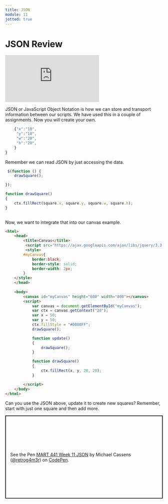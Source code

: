 ```yaml
---
title: JSON
module: 11
jotted: true
---
```


# JSON Review

<div class="embed-responsive embed-responsive-16by9"><iframe class="embed-responsive-item" src="https://www.youtube.com/embed/j4CdgdemCWY" frameborder="0" allowfullscreen></iframe></div>

JSON or JavaScript Object Notation is how we can store and transport information between our scripts.  We have used this in a couple of assignments. Now you will create your own.

```js
    {"x":"10",
     "y":"10",
     "w":"20",
     "h":"20",
    }  
}
```

Remember we can read JSON by just accessing the data.

```js
 $(function () {
    drawSquare();

});

function drawSquare()
{
    ctx.fillRect(square.x, square.y, square.w, square.h);
}
       
```

Now, we want to integrate that into our canvas example.

```html
<html>
    <head>
        <title>Canvas</title>
         <script src="https://ajax.googleapis.com/ajax/libs/jquery/3.3.1/jquery.min.js"></script>
         <style>
        #myCanvas{
            border:black;
            border-style: solid;
            border-width: 2px; 
        }
    </style>
    </head>
   
    <body>
        <canvas id="myCanvas" height="600" width="800"></canvas>
        <script>
            var canvas = document.getElementById("myCanvas");
            var ctx = canvas.getContext("2d");
            var x = 50;
            var y = 50;
            ctx.fillStyle = "#0000FF";
            drawSquare();

            function update()
            {        
                drawSquare();
            }

            function drawSquare()
            {
                ctx.fillRect(x, y, 20, 20);
            }

        </script>
    </body>
</html>
```

Can you use the JSON above, update it to create new squares?  Remember, start with just one square and then add more.

<p class="codepen" data-height="265" data-theme-id="light" data-default-tab="html,result" data-user="retrog4m3r" data-slug-hash="dyOEydY" style="height: 265px; box-sizing: border-box; display: flex; align-items: center; justify-content: center; border: 2px solid; margin: 1em 0; padding: 1em;" data-pen-title="MART 441 Week 11 JSON">
  <span>See the Pen <a href="https://codepen.io/retrog4m3r/pen/dyOEydY">
  MART 441 Week 11 JSON</a> by Michael Cassens (<a href="https://codepen.io/retrog4m3r">@retrog4m3r</a>)
  on <a href="https://codepen.io">CodePen</a>.</span>
</p>
<script async src="https://cpwebassets.codepen.io/assets/embed/ei.js"></script>